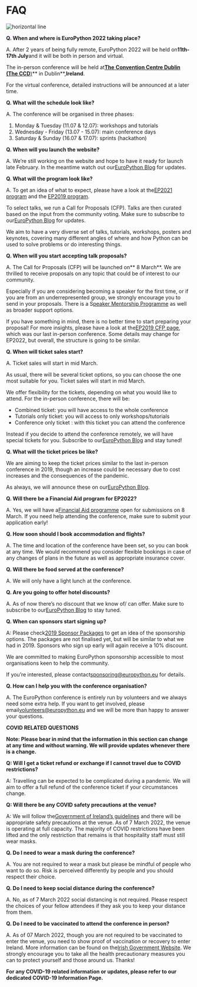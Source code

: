 # FAQ

![](https://lh6.googleusercontent.com/3uR6oFfxF5IeC-N5ZVy0XMSuhSDDJowRr2lLRr7Exf75RpWocWpe6HmKC_PV3ZArbjJOgLqlLCO6E_fOC5bXrJR-iiqBYrpV-_e1heULqSgYKirwyFXRkveeChjikhC1WE1KK5nI "horizontal line")

**Q. When and where is EuroPython 2022 taking place?**  


A. After 2 years of being fully remote, EuroPython 2022 will be held on**11th-17th July**and it will be both in person and virtual.

The in-person conference will be held at[**The** **Convention Centre Dublin (The CCD**)](https://www.theccd.ie/)** in Dublin**,**Ireland**.

For the virtual conference, detailed instructions will be announced at a later time.

**Q. What will the schedule look like?**

A. The conference will be organised in three phases:

1. Monday & Tuesday (11.07 & 12.07): workshops and tutorials
2. Wednesday - Friday (13.07 - 15.07): main conference days
3. Saturday & Sunday (16.07 & 17.07): sprints (hackathon)

**Q. When will you launch the website?**

A. We’re still working on the website and hope to have it ready for launch late February. In the meantime watch out our[EuroPython Blog](https://blog.europython.eu) for updates.

**Q. What will the program look like?**

A. To get an idea of what to expect, please have a look at the[EP2021 program](https://ep2021.europython.eu/events/sessions/) and the [EP2019 program](https://ep2019.europython.eu/events/sessions/).

To select talks, we run a Call for Proposals (CFP). Talks are then curated based on the input from the community voting. Make sure to subscribe to our[EuroPython Blog](https://blog.europython.eu/#/portal/signup) for updates.

We aim to have a very diverse set of talks, tutorials, workshops, posters and keynotes, covering many different angles of where and how Python can be used to solve problems or do interesting things.

**Q. When will you start accepting talk proposals?**

A. The Call for Proposals (CFP) will be launched on** 8 March**. We are thrilled to receive proposals on any topic that could be of interest to our community.

Especially if you are considering becoming a speaker for the first time, or if you are from an underrepresented group, we strongly encourage you to send in your proposals. There is a S[peaker Mentorship Programme](https://ep2022.europython.eu/mentorship) as well as broader support options.

If you have something in mind, there is no better time to start preparing your proposal! For more insights, please have a look at the[EP2019 CFP page](https://ep2019.europython.eu/events/call-for-proposals/), which was our last in-person conference. Some details may change for EP2022, but overall, the structure is going to be similar.

**Q. When will ticket sales start?**

A. Ticket sales will start in mid March.

As usual, there will be several ticket options, so you can choose the one most suitable for you. Ticket sales will start in mid March.

We offer flexibility for the tickets, depending on what you would like to attend. For the in-person conference, there will be:

- Combined ticket: you will have access to the whole conference
- Tutorials only ticket: you will access to only workshops/tutorials
- Conference only ticket : with this ticket you can attend the conference

Instead if you decide to attend the conference remotely, we will have special tickets for you. Subscribe to our[EuroPython Blog](https://blog.europython.eu/#/portal/signup) and stay tuned!

**Q. What will the ticket prices be like?**

We are aiming to keep the ticket prices similar to the last in-person conference in 2019, though an increase could be necessary due to cost increases and the consequences of the pandemic.

As always, we will announce these on our[EuroPython Blog](https://blog.europython.eu).

**Q. Will there be a Financial Aid program for EP2022?**

A. Yes, we will have a[Financial Aid programme](https://ep2022.europython.eu/finaid) open for submissions on 8 March. If you need help attending the conference, make sure to submit your application early!

**Q. How soon should I book accommodation and flights?**

A. The time and location of the conference have been set, so you can book at any time. We would recommend you consider flexible bookings in case of any changes of plans in the future as well as appropriate insurance cover.

**Q. Will there be food served at the conference?**

A. We will only have a light lunch at the conference.

**Q. Are you going to offer hotel discounts?**

A. As of now there’s no discount that we know of/ can offer. Make sure to subscribe to our[EuroPython Blog](https://blog.europython.eu/#/portal/signup) to stay tuned.

**Q. When can sponsors start signing up?**

A: Please check[2019 Sponsor Packages](https://ep2019.europython.eu/sponsor/packages/) to get an idea of the sponsorship options. The packages are not finalised yet, but will be similar to what we had in 2019. Sponsors who sign up early will again receive a 10% discount.

We are committed to making EuroPython sponsorship accessible to most organisations keen to help the community.

If you’re interested, please contact[sponsoring@europython.eu](mailto:sponsoring@europython.eu) for details.

**Q. How can I help you with the conference organisation?**

A. The EuroPython conference is entirely run by volunteers and we always need some extra help. If you want to get involved, please email[volunteers@europython.eu](mailto:volunteers@europython.eu) and we will be more than happy to answer your questions.

**COVID RELATED QUESTIONS**

**Note: Please bear in mind that the information in this section can change at any time and without warning. We will provide updates whenever there is a change.**

**Q: Will I get a ticket refund or exchange if I cannot travel due to COVID restrictions?**

A: Travelling can be expected to be complicated during a pandemic. We will aim to offer a full refund of the conference ticket if your circumstances change.

**Q: Will there be any COVID safety precautions at the venue?**

A: We will follow the[Government of Ireland’s guidelines](https://www.gov.ie/en/campaigns/c36c85-covid-19-coronavirus/) and there will be appropriate safety precautions at the venue. As of 7 March 2022, the venue is operating at full capacity. The majority of COVID restrictions have been lifted and the only restriction that remains is that hospitality staff must still wear masks.

**Q. Do I need to wear a mask during the conference?**

A. You are not required to wear a mask but please be mindful of people who want to do so. Risk is perceived differently by people and you should respect their choice.

**Q. Do I need to keep social distance during the conference?**

A. No, as of 7 March 2022 social distancing is not required. Please respect the choices of your fellow attendees if they ask you to keep your distance from them.

**Q. Do I need to be vaccinated to attend the conference in person?**

A. As of 07 March 2022, though you are not required to be vaccinated to enter the venue, you need to show proof of vaccination or recovery to enter Ireland. More information can be found on the[Irish Government Website](https://www.gov.ie/en/publication/77952-government-advice-on-international-travel/). We strongly encourage you to take all the health precautionary measures you can to protect yourself and those around us. Thanks!

**For any COVID-19 related information or updates, please refer to our dedicated COVID-19 Information Page.**

